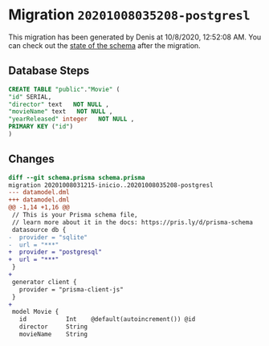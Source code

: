 # Migration `20201008035208-postgresl`

This migration has been generated by Denis at 10/8/2020, 12:52:08 AM.
You can check out the [state of the schema](./schema.prisma) after the migration.

## Database Steps

```sql
CREATE TABLE "public"."Movie" (
"id" SERIAL,
"director" text   NOT NULL ,
"movieName" text   NOT NULL ,
"yearReleased" integer   NOT NULL ,
PRIMARY KEY ("id")
)
```

## Changes

```diff
diff --git schema.prisma schema.prisma
migration 20201008031215-inicio..20201008035208-postgresl
--- datamodel.dml
+++ datamodel.dml
@@ -1,14 +1,16 @@
 // This is your Prisma schema file,
 // learn more about it in the docs: https://pris.ly/d/prisma-schema
 datasource db {
-  provider = "sqlite"
-  url = "***"
+  provider = "postgresql"
+  url = "***"
 }
+
 generator client {
   provider = "prisma-client-js"
 }
+
 model Movie {
   id           Int    @default(autoincrement()) @id
   director     String
   movieName    String
```


